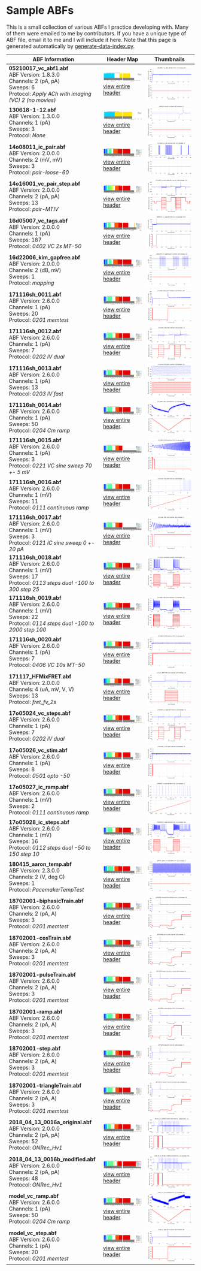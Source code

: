 # Sample ABFs

This is a small collection of various ABFs I practice developing with. Many of them were emailed to me by contributors. If you have a unique type of ABF file, email it to me and I will include it here. Note that this page is generated automatically by [generate-data-index.py](generate-data-index.py).

ABF Information | Header Map | Thumbnails
---|---|---
**05210017_vc_abf1.abf**<br />ABF Version: 1.8.3.0<br />Channels: 2 (pA, pA)<br />Sweeps: 6<br />Protocol: _Apply ACh with imaging (VC) 2 (no movies)_ | ![headers/05210017_vc_abf1_map.png](headers/05210017_vc_abf1_map.png)<br />[view entire header](headers/05210017_vc_abf1.md) | ![headers/05210017_vc_abf1.png](headers/05210017_vc_abf1.png)
**130618-1-12.abf**<br />ABF Version: 1.3.0.0<br />Channels: 1 (pA)<br />Sweeps: 3<br />Protocol: _None_ | ![headers/130618-1-12_map.png](headers/130618-1-12_map.png)<br />[view entire header](headers/130618-1-12.md) | ![headers/130618-1-12.png](headers/130618-1-12.png)
**14o08011_ic_pair.abf**<br />ABF Version: 2.0.0.0<br />Channels: 2 (mV, mV)<br />Sweeps: 3<br />Protocol: _pair-loose-60_ | ![headers/14o08011_ic_pair_map.png](headers/14o08011_ic_pair_map.png)<br />[view entire header](headers/14o08011_ic_pair.md) | ![headers/14o08011_ic_pair.png](headers/14o08011_ic_pair.png)
**14o16001_vc_pair_step.abf**<br />ABF Version: 2.0.0.0<br />Channels: 2 (pA, pA)<br />Sweeps: 13<br />Protocol: _pair-MTIV_ | ![headers/14o16001_vc_pair_step_map.png](headers/14o16001_vc_pair_step_map.png)<br />[view entire header](headers/14o16001_vc_pair_step.md) | ![headers/14o16001_vc_pair_step.png](headers/14o16001_vc_pair_step.png)
**16d05007_vc_tags.abf**<br />ABF Version: 2.0.0.0<br />Channels: 1 (pA)<br />Sweeps: 187<br />Protocol: _0402 VC 2s MT-50_ | ![headers/16d05007_vc_tags_map.png](headers/16d05007_vc_tags_map.png)<br />[view entire header](headers/16d05007_vc_tags.md) | ![headers/16d05007_vc_tags.png](headers/16d05007_vc_tags.png)
**16d22006_kim_gapfree.abf**<br />ABF Version: 2.0.0.0<br />Channels: 2 (dB, mV)<br />Sweeps: 1<br />Protocol: _mapping_ | ![headers/16d22006_kim_gapfree_map.png](headers/16d22006_kim_gapfree_map.png)<br />[view entire header](headers/16d22006_kim_gapfree.md) | ![headers/16d22006_kim_gapfree.png](headers/16d22006_kim_gapfree.png)
**171116sh_0011.abf**<br />ABF Version: 2.6.0.0<br />Channels: 1 (pA)<br />Sweeps: 20<br />Protocol: _0201 memtest_ | ![headers/171116sh_0011_map.png](headers/171116sh_0011_map.png)<br />[view entire header](headers/171116sh_0011.md) | ![headers/171116sh_0011.png](headers/171116sh_0011.png)
**171116sh_0012.abf**<br />ABF Version: 2.6.0.0<br />Channels: 1 (pA)<br />Sweeps: 7<br />Protocol: _0202 IV dual_ | ![headers/171116sh_0012_map.png](headers/171116sh_0012_map.png)<br />[view entire header](headers/171116sh_0012.md) | ![headers/171116sh_0012.png](headers/171116sh_0012.png)
**171116sh_0013.abf**<br />ABF Version: 2.6.0.0<br />Channels: 1 (pA)<br />Sweeps: 13<br />Protocol: _0203 IV fast_ | ![headers/171116sh_0013_map.png](headers/171116sh_0013_map.png)<br />[view entire header](headers/171116sh_0013.md) | ![headers/171116sh_0013.png](headers/171116sh_0013.png)
**171116sh_0014.abf**<br />ABF Version: 2.6.0.0<br />Channels: 1 (pA)<br />Sweeps: 50<br />Protocol: _0204 Cm ramp_ | ![headers/171116sh_0014_map.png](headers/171116sh_0014_map.png)<br />[view entire header](headers/171116sh_0014.md) | ![headers/171116sh_0014.png](headers/171116sh_0014.png)
**171116sh_0015.abf**<br />ABF Version: 2.6.0.0<br />Channels: 1 (pA)<br />Sweeps: 3<br />Protocol: _0221 VC sine sweep 70 +- 5 mV_ | ![headers/171116sh_0015_map.png](headers/171116sh_0015_map.png)<br />[view entire header](headers/171116sh_0015.md) | ![headers/171116sh_0015.png](headers/171116sh_0015.png)
**171116sh_0016.abf**<br />ABF Version: 2.6.0.0<br />Channels: 1 (mV)<br />Sweeps: 11<br />Protocol: _0111 continuous ramp_ | ![headers/171116sh_0016_map.png](headers/171116sh_0016_map.png)<br />[view entire header](headers/171116sh_0016.md) | ![headers/171116sh_0016.png](headers/171116sh_0016.png)
**171116sh_0017.abf**<br />ABF Version: 2.6.0.0<br />Channels: 1 (mV)<br />Sweeps: 3<br />Protocol: _0121 IC sine sweep 0 +- 20 pA_ | ![headers/171116sh_0017_map.png](headers/171116sh_0017_map.png)<br />[view entire header](headers/171116sh_0017.md) | ![headers/171116sh_0017.png](headers/171116sh_0017.png)
**171116sh_0018.abf**<br />ABF Version: 2.6.0.0<br />Channels: 1 (mV)<br />Sweeps: 17<br />Protocol: _0113 steps dual -100 to 300 step 25_ | ![headers/171116sh_0018_map.png](headers/171116sh_0018_map.png)<br />[view entire header](headers/171116sh_0018.md) | ![headers/171116sh_0018.png](headers/171116sh_0018.png)
**171116sh_0019.abf**<br />ABF Version: 2.6.0.0<br />Channels: 1 (mV)<br />Sweeps: 22<br />Protocol: _0114 steps dual -100 to 2000 step 100_ | ![headers/171116sh_0019_map.png](headers/171116sh_0019_map.png)<br />[view entire header](headers/171116sh_0019.md) | ![headers/171116sh_0019.png](headers/171116sh_0019.png)
**171116sh_0020.abf**<br />ABF Version: 2.6.0.0<br />Channels: 1 (pA)<br />Sweeps: 7<br />Protocol: _0406 VC 10s MT-50_ | ![headers/171116sh_0020_map.png](headers/171116sh_0020_map.png)<br />[view entire header](headers/171116sh_0020.md) | ![headers/171116sh_0020.png](headers/171116sh_0020.png)
**171117_HFMixFRET.abf**<br />ABF Version: 2.0.0.0<br />Channels: 4 (uA, mV, V, V)<br />Sweeps: 13<br />Protocol: _fret_fv_2s_ | ![headers/171117_HFMixFRET_map.png](headers/171117_HFMixFRET_map.png)<br />[view entire header](headers/171117_HFMixFRET.md) | ![headers/171117_HFMixFRET.png](headers/171117_HFMixFRET.png)
**17o05024_vc_steps.abf**<br />ABF Version: 2.6.0.0<br />Channels: 1 (pA)<br />Sweeps: 7<br />Protocol: _0202 IV dual_ | ![headers/17o05024_vc_steps_map.png](headers/17o05024_vc_steps_map.png)<br />[view entire header](headers/17o05024_vc_steps.md) | ![headers/17o05024_vc_steps.png](headers/17o05024_vc_steps.png)
**17o05026_vc_stim.abf**<br />ABF Version: 2.6.0.0<br />Channels: 1 (pA)<br />Sweeps: 8<br />Protocol: _0501 opto -50_ | ![headers/17o05026_vc_stim_map.png](headers/17o05026_vc_stim_map.png)<br />[view entire header](headers/17o05026_vc_stim.md) | ![headers/17o05026_vc_stim.png](headers/17o05026_vc_stim.png)
**17o05027_ic_ramp.abf**<br />ABF Version: 2.6.0.0<br />Channels: 1 (mV)<br />Sweeps: 2<br />Protocol: _0111 continuous ramp_ | ![headers/17o05027_ic_ramp_map.png](headers/17o05027_ic_ramp_map.png)<br />[view entire header](headers/17o05027_ic_ramp.md) | ![headers/17o05027_ic_ramp.png](headers/17o05027_ic_ramp.png)
**17o05028_ic_steps.abf**<br />ABF Version: 2.6.0.0<br />Channels: 1 (mV)<br />Sweeps: 16<br />Protocol: _0112 steps dual -50 to 150 step 10_ | ![headers/17o05028_ic_steps_map.png](headers/17o05028_ic_steps_map.png)<br />[view entire header](headers/17o05028_ic_steps.md) | ![headers/17o05028_ic_steps.png](headers/17o05028_ic_steps.png)
**180415_aaron_temp.abf**<br />ABF Version: 2.3.0.0<br />Channels: 2 (V, deg C)<br />Sweeps: 1<br />Protocol: _PacemakerTempTest_ | ![headers/180415_aaron_temp_map.png](headers/180415_aaron_temp_map.png)<br />[view entire header](headers/180415_aaron_temp.md) | ![headers/180415_aaron_temp.png](headers/180415_aaron_temp.png)
**18702001-biphasicTrain.abf**<br />ABF Version: 2.6.0.0<br />Channels: 2 (pA, A)<br />Sweeps: 3<br />Protocol: _0201 memtest_ | ![headers/18702001-biphasicTrain_map.png](headers/18702001-biphasicTrain_map.png)<br />[view entire header](headers/18702001-biphasicTrain.md) | ![headers/18702001-biphasicTrain.png](headers/18702001-biphasicTrain.png)
**18702001-cosTrain.abf**<br />ABF Version: 2.6.0.0<br />Channels: 2 (pA, A)<br />Sweeps: 3<br />Protocol: _0201 memtest_ | ![headers/18702001-cosTrain_map.png](headers/18702001-cosTrain_map.png)<br />[view entire header](headers/18702001-cosTrain.md) | ![headers/18702001-cosTrain.png](headers/18702001-cosTrain.png)
**18702001-pulseTrain.abf**<br />ABF Version: 2.6.0.0<br />Channels: 2 (pA, A)<br />Sweeps: 3<br />Protocol: _0201 memtest_ | ![headers/18702001-pulseTrain_map.png](headers/18702001-pulseTrain_map.png)<br />[view entire header](headers/18702001-pulseTrain.md) | ![headers/18702001-pulseTrain.png](headers/18702001-pulseTrain.png)
**18702001-ramp.abf**<br />ABF Version: 2.6.0.0<br />Channels: 2 (pA, A)<br />Sweeps: 3<br />Protocol: _0201 memtest_ | ![headers/18702001-ramp_map.png](headers/18702001-ramp_map.png)<br />[view entire header](headers/18702001-ramp.md) | ![headers/18702001-ramp.png](headers/18702001-ramp.png)
**18702001-step.abf**<br />ABF Version: 2.6.0.0<br />Channels: 2 (pA, A)<br />Sweeps: 3<br />Protocol: _0201 memtest_ | ![headers/18702001-step_map.png](headers/18702001-step_map.png)<br />[view entire header](headers/18702001-step.md) | ![headers/18702001-step.png](headers/18702001-step.png)
**18702001-triangleTrain.abf**<br />ABF Version: 2.6.0.0<br />Channels: 2 (pA, A)<br />Sweeps: 3<br />Protocol: _0201 memtest_ | ![headers/18702001-triangleTrain_map.png](headers/18702001-triangleTrain_map.png)<br />[view entire header](headers/18702001-triangleTrain.md) | ![headers/18702001-triangleTrain.png](headers/18702001-triangleTrain.png)
**2018_04_13_0016a_original.abf**<br />ABF Version: 2.0.0.0<br />Channels: 2 (pA, pA)<br />Sweeps: 52<br />Protocol: _ONRec_Hv1_ | ![headers/2018_04_13_0016a_original_map.png](headers/2018_04_13_0016a_original_map.png)<br />[view entire header](headers/2018_04_13_0016a_original.md) | ![headers/2018_04_13_0016a_original.png](headers/2018_04_13_0016a_original.png)
**2018_04_13_0016b_modified.abf**<br />ABF Version: 2.6.0.0<br />Channels: 2 (pA, pA)<br />Sweeps: 48<br />Protocol: _ONRec_Hv1_ | ![headers/2018_04_13_0016b_modified_map.png](headers/2018_04_13_0016b_modified_map.png)<br />[view entire header](headers/2018_04_13_0016b_modified.md) | ![headers/2018_04_13_0016b_modified.png](headers/2018_04_13_0016b_modified.png)
**model_vc_ramp.abf**<br />ABF Version: 2.6.0.0<br />Channels: 1 (pA)<br />Sweeps: 50<br />Protocol: _0204 Cm ramp_ | ![headers/model_vc_ramp_map.png](headers/model_vc_ramp_map.png)<br />[view entire header](headers/model_vc_ramp.md) | ![headers/model_vc_ramp.png](headers/model_vc_ramp.png)
**model_vc_step.abf**<br />ABF Version: 2.6.0.0<br />Channels: 1 (pA)<br />Sweeps: 20<br />Protocol: _0201 memtest_ | ![headers/model_vc_step_map.png](headers/model_vc_step_map.png)<br />[view entire header](headers/model_vc_step.md) | ![headers/model_vc_step.png](headers/model_vc_step.png)
